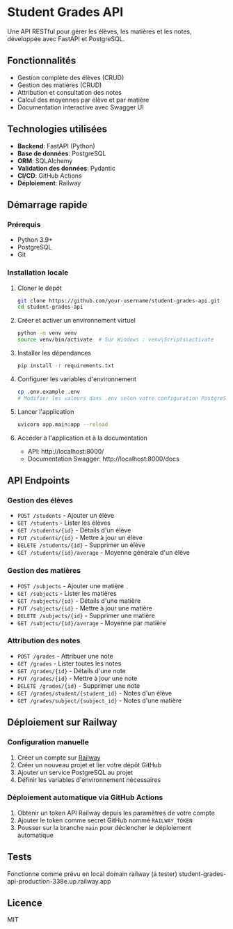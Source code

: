 # Student Grades API

Une API RESTful pour gérer les élèves, les matières et les notes, développée avec FastAPI et PostgreSQL.

## Fonctionnalités

- Gestion complète des élèves (CRUD)
- Gestion des matières (CRUD)
- Attribution et consultation des notes
- Calcul des moyennes par élève et par matière
- Documentation interactive avec Swagger UI

## Technologies utilisées

- **Backend**: FastAPI (Python)
- **Base de données**: PostgreSQL
- **ORM**: SQLAlchemy
- **Validation des données**: Pydantic
- **CI/CD**: GitHub Actions
- **Déploiement**: Railway

## Démarrage rapide

### Prérequis

- Python 3.9+
- PostgreSQL
- Git

### Installation locale

1. Cloner le dépôt
   ```bash
   git clone https://github.com/your-username/student-grades-api.git
   cd student-grades-api
   ```

2. Créer et activer un environnement virtuel
   ```bash
   python -m venv venv
   source venv/bin/activate  # Sur Windows : venv\Scripts\activate
   ```

3. Installer les dépendances
   ```bash
   pip install -r requirements.txt
   ```

4. Configurer les variables d'environnement
   ```bash
   cp .env.example .env
   # Modifier les valeurs dans .env selon votre configuration PostgreSQL
   ```

5. Lancer l'application
   ```bash
   uvicorn app.main:app --reload
   ```

6. Accéder à l'application et à la documentation
   - API: http://localhost:8000/
   - Documentation Swagger: http://localhost:8000/docs

## API Endpoints

### Gestion des élèves
- `POST /students` - Ajouter un élève
- `GET /students` - Lister les élèves
- `GET /students/{id}` - Détails d'un élève
- `PUT /students/{id}` - Mettre à jour un élève
- `DELETE /students/{id}` - Supprimer un élève
- `GET /students/{id}/average` - Moyenne générale d'un élève

### Gestion des matières
- `POST /subjects` - Ajouter une matière
- `GET /subjects` - Lister les matières
- `GET /subjects/{id}` - Détails d'une matière
- `PUT /subjects/{id}` - Mettre à jour une matière
- `DELETE /subjects/{id}` - Supprimer une matière
- `GET /subjects/{id}/average` - Moyenne par matière

### Attribution des notes
- `POST /grades` - Attribuer une note
- `GET /grades` - Lister toutes les notes
- `GET /grades/{id}` - Détails d'une note
- `PUT /grades/{id}` - Mettre à jour une note
- `DELETE /grades/{id}` - Supprimer une note
- `GET /grades/student/{student_id}` - Notes d'un élève
- `GET /grades/subject/{subject_id}` - Notes d'une matière

## Déploiement sur Railway

### Configuration manuelle

1. Créer un compte sur [Railway](https://railway.app)
2. Créer un nouveau projet et lier votre dépôt GitHub
3. Ajouter un service PostgreSQL au projet
4. Définir les variables d'environnement nécessaires

### Déploiement automatique via GitHub Actions

1. Obtenir un token API Railway depuis les paramètres de votre compte
2. Ajouter le token comme secret GitHub nommé `RAILWAY_TOKEN`
3. Pousser sur la branche `main` pour déclencher le déploiement automatique

## Tests

Fonctionne comme prévu en local 
domain railway (a tester) student-grades-api-production-338e.up.railway.app

## Licence

MIT